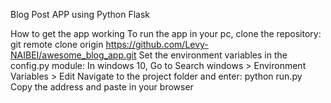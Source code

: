 Blog Post APP using Python Flask

How to get the app working
To run the app in your pc, clone the repository:
git remote clone origin https://github.com/Levy-NAIBEI/awesome_blog_app.git
Set the environment variables in the config.py module: In windows 10, Go to Search windows > Environment Variables > Edit
Navigate to the project folder and enter: python run.py
Copy the address and paste in your browser
